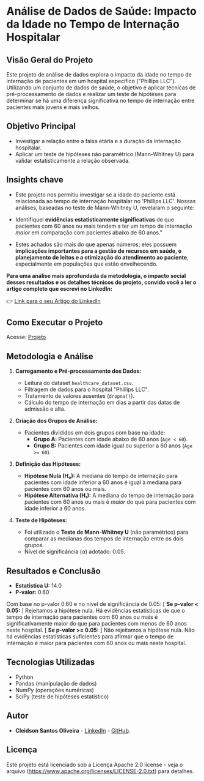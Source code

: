 # Análise de Dados de Saúde: Impacto da Idade no Tempo de Internação Hospitalar

## Visão Geral do Projeto

Este projeto de análise de dados explora o impacto da idade no tempo de internação de pacientes em um hospital específico ("Phillips LLC"). Utilizando um conjunto de dados de saúde, o objetivo é aplicar técnicas de pré-processamento de dados e realizar um teste de hipóteses para determinar se há uma diferença significativa no tempo de internação entre pacientes mais jovens e mais velhos.

## Objetivo Principal

* Investigar a relação entre a faixa etária e a duração da internação hospitalar.
* Aplicar um teste de hipóteses não paramétrico (Mann-Whitney U) para validar estatisticamente a relação observada.

## Insights chave

* Este projeto nos permitiu investigar se a idade do paciente está relacionada ao tempo de internação hospitalar no 'Phillips LLC'. Nossas análises, baseadas no teste de Mann-Whitney U, revelaram o seguinte:

* Identifiquei **evidências estatisticamente significativas** de que pacientes com 60 anos ou mais tendem a ter um tempo de internação *maior* em comparação com pacientes abaixo de 60 anos."

* Estes achados são mais do que apenas números; eles possuem **implicações importantes para a gestão de recursos em saúde, o planejamento de leitos e a otimização do atendimento ao paciente**, especialmente em populações que estão envelhecendo.

**Para uma análise mais aprofundada da metodologia, o impacto social desses resultados e os detalhes técnicos do projeto, convido você a ler o artigo completo que escrevi no LinkedIn:**

👉 [Link para o seu Artigo do LinkedIn](https://www.linkedin.com/pulse/an%C3%A1lise-de-dados-em-sa%C3%BAde-explorando-o-impacto-da-idade-oliveira-lejmf/?trackingId=YOxRzI%2FA52KRBslaJBrCvg%3D%3D)

## Como Executar o Projeto
Acesse: [Projeto](https://www.kaggle.com/code/caetanossauro/teste-de-hipostes-healthcare)


## Metodologia e Análise

1.  **Carregamento e Pré-processamento dos Dados:**
    * Leitura do dataset `healthcare_dataset.csv`.
    * Filtragem de dados para o hospital "Phillips LLC".
    * Tratamento de valores ausentes (`dropna()`).
    * Cálculo do tempo de internação em dias a partir das datas de admissão e alta.
      
2.  **Criação dos Grupos de Análise:**
    * Pacientes divididos em dois grupos com base na idade:
        * **Grupo A:** Pacientes com idade abaixo de 60 anos (`Age < 60`).
        * **Grupo B:** Pacientes com idade igual ou superior a 60 anos (`Age >= 60`).
          
3.  **Definição das Hipóteses:**
    * **Hipótese Nula (H₀):** A mediana do tempo de internação para pacientes com idade inferior a 60 anos é igual à mediana para pacientes com 60 anos ou mais.
    * **Hipótese Alternativa (H₁):** A mediana do tempo de internação para pacientes com 60 anos ou mais é *maior* do que para pacientes com idade inferior a 60 anos.
      
4.  **Teste de Hipóteses:**
    * Foi utilizado o **Teste de Mann-Whitney U** (não paramétrico) para comparar as medianas dos tempos de internação entre os dois grupos.
    * Nível de significância ($\alpha$) adotado: 0.05.
  
## Resultados e Conclusão 

* **Estatística U:** 14.0
* **P-valor:** 0.60

Com base no p-valor 0.60 e no nível de significância de 0.05:
[  **Se p-valor < 0.05:** ]
    Rejeitamos a hipótese nula. Há evidências estatísticas de que o tempo de internação para pacientes com 60 anos ou mais é significativamente maior do que para pacientes com menos de 60 anos neste hospital.
[  **Se p-valor >= 0.05:** ]
    Não rejeitamos a hipótese nula. Não há evidências estatísticas suficientes para afirmar que o tempo de internação é maior para pacientes com 60 anos ou mais neste hospital.

## Tecnologias Utilizadas

* Python
* Pandas (manipulação de dados)
* NumPy (operações numéricas)
* SciPy (teste de hipóteses estatístico)

## Autor

* **Cleidson Santos Oliveira** - [LinkedIn](https://www.linkedin.com/in/cleidson-oliveira-7b7248215/) - [GitHub](https://github.com/caetanossauro).

## Licença

Este projeto está licenciado sob a Licença Apache 2.0 license - veja o arquivo (https://www.apache.org/licenses/LICENSE-2.0.txt) para detalhes.
